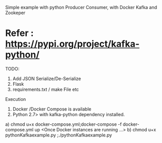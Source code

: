 Simple example with python Producer Consumer, with Docker Kafka and Zookeper

# Refer : https://pypi.org/project/kafka-python/


TODO:
   1) Add JSON Serialize/De-Serialize
   2) Flask 
   3) requirements.txt / make File etc 
   
   
 Execution  
   1) Docker /Docker Compose is available
   2) Python 2.7> with kafka-python dependency installed.
   
 
 
 a) chmod u+x docker-compose.yml;docker-compose -f docker-compose.yml up   <Once Docker instances are running ...>
 b) chmod u+x pythonKafkaexample.py ;./pythonKafkaexample.py

